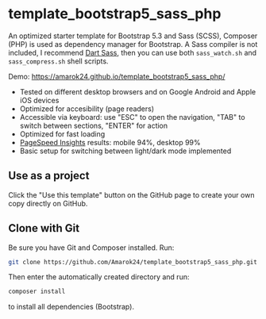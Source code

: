 # template_bootstrap5_sass_php

An optimized starter template for Bootstrap 5.3 and Sass (SCSS), Composer (PHP)
is used as dependency manager for Bootstrap. A Sass compiler is not included, I
recommend [Dart Sass](https://github.com/sass/dart-sass/releases), then you can
use both `sass_watch.sh` and `sass_compress.sh` shell scripts.

Demo: https://amarok24.github.io/template_bootstrap5_sass_php/

- Tested on different desktop browsers and on Google Android and Apple iOS
  devices
- Optimized for accesibility (page readers)
- Accessible via keyboard: use "ESC" to open the navigation, "TAB" to switch
  between sections, "ENTER" for action
- Optimized for fast loading
- [PageSpeed Insights](https://developers.google.com/speed/pagespeed/insights/)
  results: mobile 94%, desktop 99%
- Basic setup for switching between light/dark mode implemented

## Use as a project

Click the "Use this template" button on the GitHub page to create your own copy
directly on GitHub.

## Clone with Git

Be sure you have Git and Composer installed. Run:

```sh
git clone https://github.com/Amarok24/template_bootstrap5_sass_php.git
```

Then enter the automatically created directory and run:

```sh
composer install
```

to install all dependencies (Bootstrap).
